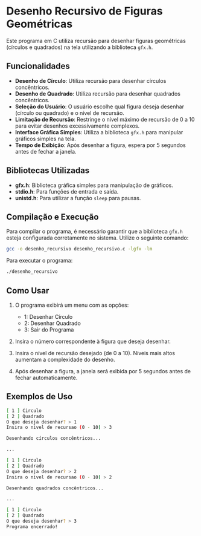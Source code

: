 # Desenho Recursivo de Figuras Geométricas

Este programa em C utiliza recursão para desenhar figuras geométricas (círculos e quadrados) na tela utilizando a biblioteca `gfx.h`.

## Funcionalidades

- **Desenho de Círculo**: Utiliza recursão para desenhar círculos concêntricos.
- **Desenho de Quadrado**: Utiliza recursão para desenhar quadrados concêntricos.
- **Seleção do Usuário**: O usuário escolhe qual figura deseja desenhar (círculo ou quadrado) e o nível de recursão.
- **Limitação de Recursão**: Restringe o nível máximo de recursão de 0 a 10 para evitar desenhos excessivamente complexos.
- **Interface Gráfica Simples**: Utiliza a biblioteca `gfx.h` para manipular gráficos simples na tela.
- **Tempo de Exibição**: Após desenhar a figura, espera por 5 segundos antes de fechar a janela.

## Bibliotecas Utilizadas

- **gfx.h**: Biblioteca gráfica simples para manipulação de gráficos.
- **stdio.h**: Para funções de entrada e saída.
- **unistd.h**: Para utilizar a função `sleep` para pausas.

## Compilação e Execução

Para compilar o programa, é necessário garantir que a biblioteca `gfx.h` esteja configurada corretamente no sistema. Utilize o seguinte comando:

```bash
gcc -o desenho_recursivo desenho_recursivo.c -lgfx -lm
```

Para executar o programa:

```bash
./desenho_recursivo
```

## Como Usar

1. O programa exibirá um menu com as opções:

   - 1: Desenhar Círculo
   - 2: Desenhar Quadrado
   - 3: Sair do Programa

2. Insira o número correspondente à figura que deseja desenhar.
3. Insira o nível de recursão desejado (de 0 a 10). Níveis mais altos aumentam a complexidade do desenho.
4. Após desenhar a figura, a janela será exibida por 5 segundos antes de fechar automaticamente.

## Exemplos de Uso

```bash
[ 1 ] Circulo
[ 2 ] Quadrado
O que deseja desenhar? > 1
Insira o nivel de recursao (0 - 10) > 3

Desenhando círculos concêntricos...

...

[ 1 ] Circulo
[ 2 ] Quadrado
O que deseja desenhar? > 2
Insira o nivel de recursao (0 - 10) > 2

Desenhando quadrados concêntricos...

...

[ 1 ] Circulo
[ 2 ] Quadrado
O que deseja desenhar? > 3
Programa encerrado!
```
